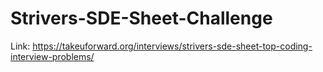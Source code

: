 # Strivers-SDE-Sheet-Challenge
Link: https://takeuforward.org/interviews/strivers-sde-sheet-top-coding-interview-problems/
